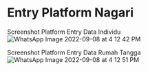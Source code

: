 # Entry Platform Nagari

Screenshot Platform Entry Data Individu
![WhatsApp Image 2022-09-08 at 4 12 42 PM](https://user-images.githubusercontent.com/51189027/189084017-0c9aca60-3936-49ad-b9f0-4c32b76762e5.jpeg)

Screenshot Platform Entry Data Rumah Tangga
![WhatsApp Image 2022-09-08 at 4 12 51 PM](https://user-images.githubusercontent.com/51189027/189084173-9db10ab8-747b-4160-b82a-27580d8d4f76.jpeg)
